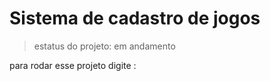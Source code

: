 <h1>Sistema de cadastro de jogos</h1>

>estatus do projeto: em andamento

para rodar esse projeto digite :

